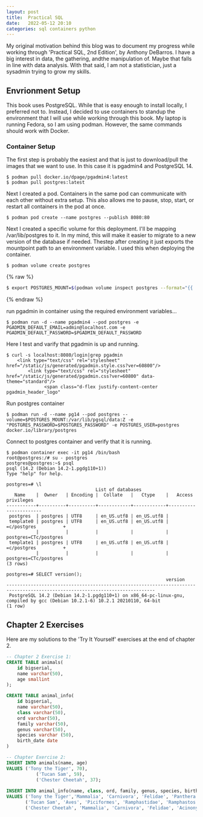 ```yaml
---
layout: post
title:  Practical SQL
date:   2022-05-12 20:10
categories: sql containers python
---
```

My original motivation behind this blog was to document my progress while working through 'Practical SQL, 2nd Edition', by Anthony DeBarros. I have a big interest in data, the gathering, andthe manipulation of. Maybe that falls in line with data analysis. With that said, I am not a statistician, just a sysadmin trying to grow my skills. 

## Envrionment Setup
This book uses PostgreSQL. While that is easy enough to install locally, I preferred not to. Instead, I decided to use containers to standup the environment that I will use while working through this book. My laptop is running Fedora, so I am using podman. However, the same commands should work with Docker. 

### Container Setup
The first step is probably the easiest and that is just to download/pull the images that we want to use. In this case it is pgadmin4 and PostgreSQL 14.

```
$ podman pull docker.io/dpage/pgadmin4:latest
$ podman pull postgres:latest
```

Next I created a pod. Containers in the same pod can communicate with each other without extra setup. This also allows me to pause, stop, start, or restart all containers in the pod at once.

```
$ podman pod create --name postgres --publish 8080:80
```
Next I created a specific volume for this deployment. I'll be mapping /var/lib/postgres to it. In my mind, this will make it easier to migrate to a new version of the database if needed. Thestep after creating it just exports the mountpoint path to an environment variable. I used this when deploying the container.

```
$ podman volume create postgres
```
{% raw %}
```bash
$ export POSTGRES_MOUNT=$(podman volume inspect postgres --format="{{ .Mountpoint }}")
```
{% endraw %}
 
run pgadmin in container using the required environment variables...

```
$ podman run -d --name pgadmin4 --pod postgres -e PGADMIN_DEFAULT_EMAIL=admin@localhost.com -e PGADMIN_DEFAULT_PASSWORD=$PGADMIN_DEFAULT_PASSWORD
```

Here I test and varify that pgadmin is up and running.
```
$ curl -s localhost:8080/login|grep pgadmin
    <link type="text/css" rel="stylesheet" href="/static/js/generated/pgadmin.style.css?ver=60800"/>
        <link type="text/css" rel="stylesheet" href="/static/js/generated/pgadmin.css?ver=60800" data-theme="standard"/>
              <span class="d-flex justify-content-center pgadmin_header_logo"
```

Run postgres container
```
$ podman run -d --name pg14 --pod postgres --volume=$POSTGRES_MOUNT:/var/lib/pgsql/data:Z -e "POSTGRES_PASSWORD=$POSTGRES_PASSWORD" -e POSTGRES_USER=postgres docker.io/library/postgres
```
Connect to postgres container and verify that it is running.
```
$ podman container exec -it pg14 /bin/bash
root@postgres:/# su - postgres
postgres@postgres:~$ psql
psql (14.2 (Debian 14.2-1.pgdg110+1))
Type "help" for help.

postgres=# \l
                                 List of databases
   Name    |  Owner   | Encoding |  Collate   |   Ctype    |   Access privileges
-----------+----------+----------+------------+------------+-----------------------
 postgres  | postgres | UTF8     | en_US.utf8 | en_US.utf8 |
 template0 | postgres | UTF8     | en_US.utf8 | en_US.utf8 | =c/postgres          +
           |          |          |            |            | postgres=CTc/postgres
 template1 | postgres | UTF8     | en_US.utf8 | en_US.utf8 | =c/postgres          +
           |          |          |            |            | postgres=CTc/postgres
(3 rows)
```
```
postgres=# SELECT version();
                                                           version
-----------------------------------------------------------------------------------------------------------------------------
 PostgreSQL 14.2 (Debian 14.2-1.pgdg110+1) on x86_64-pc-linux-gnu, compiled by gcc (Debian 10.2.1-6) 10.2.1 20210110, 64-bit
(1 row)
```

## Chapter 2 Exercises
Here are my solutions to the 'Try It Yourself' exercises at the end of chapter 2.
```sql
-- Chapter 2 Exercise 1:
CREATE TABLE animals(
	id bigserial,
	name varchar(50),
	age smallint
);

CREATE TABLE animal_info(
	id bigserial,
	name varchar(50),
	class varchar(50),
	ord varchar(50),
	family varchar(50),
	genus varchar(50),
	species varchar (50),
	birth_date date
)
```

```sql
-- Chapter Exercise 2:
INSERT INTO animals(name, age)
VALUES ('Tony the Tiger', 70),
           ('Tucan Sam', 59),
           ('Chester Cheetah', 37);
           
INSERT INTO animal_info(name, class, ord, family, genus, species, birth_date)
VALUES ('Tony the Tiger','Mammalia', 'Carnivora', 'Felidae', 'Panthera', 'P. tigris', '1952-01-01'),
       ('Tucan Sam', 'Aves', 'Piciformes', 'Ramphastidae', 'Ramphastos', 'Ramphastos toco', '1963-01-01'),
       ('Chester Cheetah', 'Mammalia', 'Carnivora', 'Felidae', 'Acinonyx', 'A. jubatus', '1985-01-01');
```
